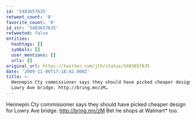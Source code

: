 ```yaml
---
id: '5483657635'
retweet_count: '0'
favorite_count: '0'
id_str: '5483657635'
retweeted: false
entities:
  hashtags: []
  symbols: []
  user_mentions: []
  urls: []
original_url: https://twitter.com/jth/status/5483657635
date: '2009-11-06T17:18:42.000Z'
title: >-
  Hennepin Cty commissioner says they should have picked cheaper design for
  Lowry Ave bridge. http://bring.mn/zM…
---
```


Hennepin Cty commissioner says they should have picked cheaper design for Lowry Ave bridge. http://bring.mn/zM Bet he shops at Walmart* too.
